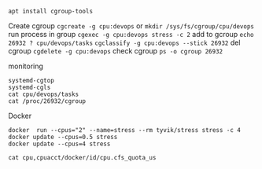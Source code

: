 ```
apt install cgroup-tools
```

Create cgroup ```cgcreate -g cpu:devops``` or ```mkdir /sys/fs/cgroup/cpu/devops```
run process in group  ```cgexec -g cpu:devops stress -c 2```
add to gcroup ```echo 26932 ? cpu/devops/tasks``` ```cgclassify -g cpu:devops --stick 26932```
del cgroup ```cgdelete -g cpu:devops```
check cgroup ```ps -o cgroup 26932```

monitoring 
```
systemd-cgtop
systemd-cgls
cat cpu/devops/tasks
cat /proc/26932/cgroup
```


Docker
```
docker  run --cpus="2" --name=stress --rm tyvik/stress stress -c 4
docker update --cpus=0.5 stress
docker update --cpus=4 stress

cat cpu,cpuacct/docker/id/cpu.cfs_quota_us



